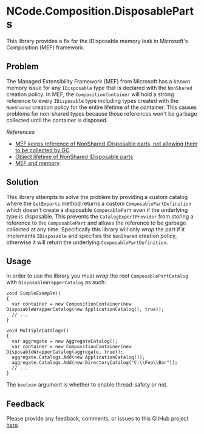 # NCode.Composition.DisposableParts
This library provides a fix for the IDisposable memory leak in Microsoft's Composition (MEF) framework.

## Problem
The Managed Extensibility Framework (MEF) from Microsoft has a known memory issue for any `IDisposable` type that is declared with the `NonShared` creation policy. In MEF, the `CompositionContainer` will hold a strong reference to every `IDisposable` type including types created with the `NonShared` creation policy for the entire lifetime of the container. This causes problems for non-shared types because those references won't be garbage collected until the container is disposed.

*References*

* [MEF keeps reference of NonShared IDisposable parts, not allowing them to be collected by GC][1]
* [Object lifetime of NonShared IDisposable parts][2]
* [MEF and memory][3]

[1]: http://stackoverflow.com/questions/8787982/mef-keeps-reference-of-nonshared-idisposable-parts-not-allowing-them-to-be-coll
[2]: http://mef.codeplex.com/discussions/285445
[3]: http://toreaurstad.blogspot.com/2012/09/freeing-up-memory-used-by-mef.html

## Solution
This library attempts to solve the problem by providing a custom catalog where the `GetExports` method returns a custom `ComposablePartDefinition` which doesn't create a disposable `ComposablePart` even if the underlying type is disposable. This prevents the `CatalogExportProvider` from storing a reference to the `ComposablePart` and allows the reference to be garbage collected at any time. Specifically this library will only *wrap* the part if it implements `IDisposable` and specifies the `NonShared` creation policy, otherwise it will return the underlying `ComposablePartDefinition`.

## Usage
In order to use the library you must *wrap* the root `ComposablePartCatalog` with `DisposableWrapperCatalog` as such:
```
void SimpleExample()
{
  var container = new CompositionContainer(new DisposableWrapperCatalog(new ApplicationCatalog(), true));
  // ...
}

void MultipleCatalogs()
{
  var aggregate = new AggregateCatalog();
  var container = new CompositionContainer(new DisposableWrapperCatalog(aggregate, true));
  aggregate.Catalogs.Add(new ApplicationCatalog());
  aggregate.Catalogs.Add(new DirectoryCatalog("C:\\Foo\\Bar"));
  // ...
}
```
The `boolean` argument is whether to enable thread-safety or not.

## Feedback
Please provide any feedback, comments, or issues to this GitHub project [here][issues].

[issues]: https://github.com/NCodeGroup/NCode.Composition.DisposableParts/issues
